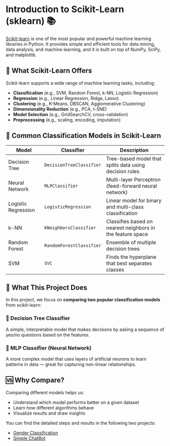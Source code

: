 # Introduction to Scikit-Learn (sklearn) 📚

[Scikit-learn](https://scikit-learn.org/) is one of the most popular and powerful machine learning libraries in Python. It provides simple and efficient tools for data mining, data analysis, and machine learning, and it is built on top of NumPy, SciPy, and matplotlib.

## 🚀 What Scikit-Learn Offers

Scikit-learn supports a wide range of machine learning tasks, including:

- **Classification** (e.g., SVM, Random Forest, k-NN, Logistic Regression)
- **Regression** (e.g., Linear Regression, Ridge, Lasso)
- **Clustering** (e.g., K-Means, DBSCAN, Agglomerative Clustering)
- **Dimensionality Reduction** (e.g., PCA, t-SNE)
- **Model Selection** (e.g., GridSearchCV, cross-validation)
- **Preprocessing** (e.g., scaling, encoding, imputation)

## 🧠 Common Classification Models in Scikit-Learn

| Model | Classifier | Description |
|-------|------------|-------------|
| Decision Tree | `DecisionTreeClassifier` | Tree-based model that splits data using decision rules |
| Neural Network | `MLPClassifier` | Multi-layer Perceptron (feed-forward neural network) |
| Logistic Regression | `LogisticRegression` | Linear model for binary and multi-class classification |
| k-NN | `KNeighborsClassifier` | Classifies based on nearest neighbors in the feature space |
| Random Forest | `RandomForestClassifier` | Ensemble of multiple decision trees |
| SVM | `SVC` | Finds the hyperplane that best separates classes |

## 🔬 What This Project Does

In this project, we focus on **comparing two popular classification models** from scikit-learn:

### 🌳 Decision Tree Classifier
A simple, interpretable model that makes decisions by asking a sequence of yes/no questions based on the features.

### 🧠 MLP Classifier (Neural Network)
A more complex model that uses layers of artificial neurons to learn patterns in data — great for capturing non-linear relationships.

## 🆚 Why Compare?

Comparing different models helps us:

- Understand which model performs better on a given dataset
- Learn how different algorithms behave
- Visualize results and draw insights

You can find the detailed steps and results in the following two projects:

- [Gender Classification](./gender-classification/readme.md)
- [Simple ChatBot](./simple-chat-bot/README.md)


